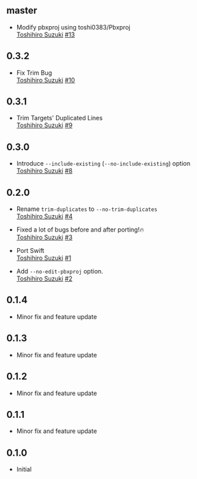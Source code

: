 ## master
* Modify pbxproj using toshi0383/Pbxproj  
  [Toshihiro Suzuki](https://github.com/toshi0383)
  [#13](https://github.com/toshi0383/xcconfig-extractor/pull/13)

## 0.3.2
* Fix Trim Bug  
  [Toshihiro Suzuki](https://github.com/toshi0383)
  [#10](https://github.com/toshi0383/xcconfig-extractor/pull/10)

## 0.3.1
* Trim Targets' Duplicated Lines  
  [Toshihiro Suzuki](https://github.com/toshi0383)
  [#9](https://github.com/toshi0383/xcconfig-extractor/pull/9)

## 0.3.0
* Introduce `--include-existing` (`--no-include-existing`) option  
  [Toshihiro Suzuki](https://github.com/toshi0383)
  [#8](https://github.com/toshi0383/xcconfig-extractor/pull/8)

## 0.2.0

* Rename `trim-duplicates` to `--no-trim-duplicates`  
  [Toshihiro Suzuki](https://github.com/toshi0383)
  [#4](https://github.com/toshi0383/xcconfig-extractor/pull/4)

* Fixed a lot of bugs before and after porting!🔥  
  [Toshihiro Suzuki](https://github.com/toshi0383)
  [#3](https://github.com/toshi0383/xcconfig-extractor/pull/3)

* Port Swift  
  [Toshihiro Suzuki](https://github.com/toshi0383)
  [#1](https://github.com/toshi0383/xcconfig-extractor/pull/1)

* Add `--no-edit-pbxproj` option.  
  [Toshihiro Suzuki](https://github.com/toshi0383)
  [#2](https://github.com/toshi0383/xcconfig-extractor/pull/2)

## 0.1.4

* Minor fix and feature update

## 0.1.3

* Minor fix and feature update

## 0.1.2

* Minor fix and feature update

## 0.1.1

* Minor fix and feature update

## 0.1.0

* Initial

